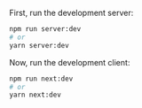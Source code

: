 First, run the development server:

```bash
npm run server:dev
# or
yarn server:dev
```

Now, run the development client:

```bash
npm run next:dev
# or
yarn next:dev
```

